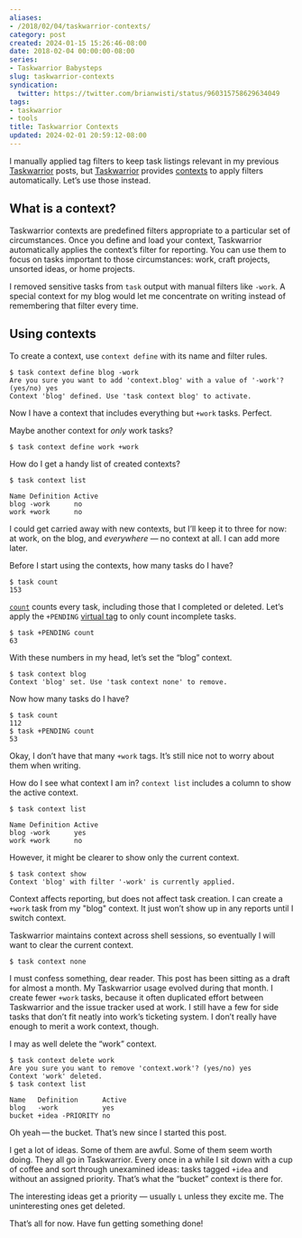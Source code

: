 ```yaml
---
aliases:
- /2018/02/04/taskwarrior-contexts/
category: post
created: 2024-01-15 15:26:46-08:00
date: 2018-02-04 00:00:00-08:00
series:
- Taskwarrior Babysteps
slug: taskwarrior-contexts
syndication:
  twitter: https://twitter.com/brianwisti/status/960315758629634049
tags:
- taskwarrior
- tools
title: Taskwarrior Contexts
updated: 2024-02-01 20:59:12-08:00
---
```


I manually applied tag filters to keep task listings relevant in my previous [Taskwarrior](../../../card/Taskwarrior.md) posts, but [Taskwarrior](https://taskwarrior.org/) provides [contexts](https://taskwarrior.org/docs/context.html) to apply filters automatically. Let’s use those instead.

## What is a context?

Taskwarrior contexts are predefined filters appropriate to a particular set of circumstances. Once you define and load your context, Taskwarrior automatically applies the context’s filter for reporting. You can use them to focus on tasks important to those circumstances: work, craft projects, unsorted ideas, or home projects.

I removed sensitive tasks from `task` output with manual filters like `-work`. A special context for my blog would let me concentrate on writing instead of remembering that filter every time.

## Using contexts

To create a context, use `context define` with its name and filter rules.

````
$ task context define blog -work
Are you sure you want to add 'context.blog' with a value of '-work'? (yes/no) yes
Context 'blog' defined. Use 'task context blog' to activate.
````

Now I have a context that includes everything but `+work` tasks. Perfect.

Maybe another context for *only* work tasks?

````
$ task context define work +work
````

How do I get a handy list of created contexts?

````
$ task context list

Name Definition Active
blog -work      no
work +work      no
````

I could get carried away with new contexts, but I’ll keep it to three for now: at work, on the blog, and *everywhere* — no context at all. I can add more later.

Before I start using the contexts, how many tasks do I have?

````
$ task count
153
````

[`count`](https://taskwarrior.org/docs/commands/count.html) counts every task, including those that I completed or deleted. Let’s apply the `+PENDING` [virtual tag](https://taskwarrior.org/docs/tags.html#supported) to only count incomplete tasks.

````
$ task +PENDING count
63
````

With these numbers in my head, let’s set the “blog” context.

````
$ task context blog
Context 'blog' set. Use 'task context none' to remove.
````

Now how many tasks do I have?

````
$ task count
112
$ task +PENDING count
53
````

Okay, I don’t have that many `+work` tags. It’s still nice not to worry about them when writing.

How do I see what context I am in? `context list` includes a column to show the active context.

````
$ task context list

Name Definition Active
blog -work      yes
work +work      no
````

However, it might be clearer to show only the current context.

````
$ task context show
Context 'blog' with filter '-work' is currently applied.
````

Context affects reporting, but does not affect task creation. I can create a `+work` task from my "blog" context. It just won’t show up in any reports until I switch context.

Taskwarrior maintains context across shell sessions, so eventually I will want to clear the current context.

````
$ task context none
````

I must confess something, dear reader. This post has been sitting as a draft for almost a month. My Taskwarrior usage evolved during that month. I create fewer `+work` tasks, because it often duplicated effort between Taskwarrior and the issue tracker used at work. I still have a few for side tasks that don’t fit neatly into work’s ticketing system. I don’t really have enough to merit a work context, though.

I may as well delete the “work” context.

````
$ task context delete work
Are you sure you want to remove 'context.work'? (yes/no) yes
Context 'work' deleted.
$ task context list

Name   Definition      Active
blog   -work           yes
bucket +idea -PRIORITY no
````

Oh yeah — the bucket. That’s new since I started this post.

I get a lot of ideas. Some of them are awful. Some of them seem worth doing. They all go in Taskwarrior. Every once in a while I sit down with a cup of coffee and sort through unexamined ideas: tasks tagged `+idea` and without an assigned priority. That’s what the “bucket” context is there for.

The interesting ideas get a priority — usually `L` unless they excite me. The uninteresting ones get deleted.

That’s all for now. Have fun getting something done!